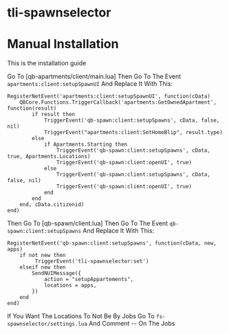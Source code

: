 # tli-spawnselector

# Manual Installation
This is the installation guide

Go To [qb-apartments/client/main.lua] Then Go To The Event `apartments:client:setupSpawnUI` And Replace It With This:
```
RegisterNetEvent('apartments:client:setupSpawnUI', function(cData)
    QBCore.Functions.TriggerCallback('apartments:GetOwnedApartment', function(result)
        if result then
            TriggerEvent('qb-spawn:client:setupSpawns', cData, false, nil)
            TriggerEvent("apartments:client:SetHomeBlip", result.type)
        else
            if Apartments.Starting then
                TriggerEvent('qb-spawn:client:setupSpawns', cData, true, Apartments.Locations)
                TriggerEvent('qb-spawn:client:openUI', true)
            else
                TriggerEvent('qb-spawn:client:setupSpawns', cData, false, nil)
                TriggerEvent('qb-spawn:client:openUI', true)
            end
        end
    end, cData.citizenid)
end)
```

Then Go To [qb-spawn/client.lua] Then Go To The Event `qb-spawn:client:setupSpawns` And Replace It With This:

```
RegisterNetEvent('qb-spawn:client:setupSpawns', function(cData, new, apps)
    if not new then
         TriggerEvent('tli-spawnselector:set')
    elseif new then
        SendNUIMessage({
            action = "setupAppartements",
            locations = apps,
        })
    end
end)
```

If You Want The Locations To Not Be By Jobs Go To `fs-spawnselector/settings.lua` And Comment -- On The Jobs
